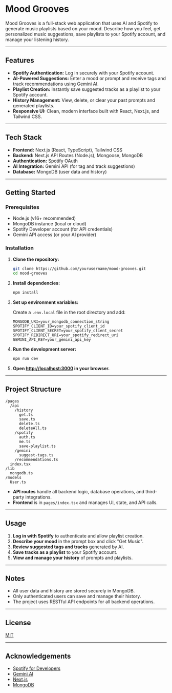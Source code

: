 # Mood Grooves

Mood Grooves is a full-stack web application that uses AI and Spotify to generate music playlists based on your mood. Describe how you feel, get personalized music suggestions, save playlists to your Spotify account, and manage your listening history.

---

## Features

- **Spotify Authentication:** Log in securely with your Spotify account.
- **AI-Powered Suggestions:** Enter a mood or prompt and receive tags and track recommendations using Gemini AI.
- **Playlist Creation:** Instantly save suggested tracks as a playlist to your Spotify account.
- **History Management:** View, delete, or clear your past prompts and generated playlists.
- **Responsive UI:** Clean, modern interface built with React, Next.js, and Tailwind CSS.

---

## Tech Stack

- **Frontend:** Next.js (React, TypeScript), Tailwind CSS
- **Backend:** Next.js API Routes (Node.js), Mongoose, MongoDB
- **Authentication:** Spotify OAuth
- **AI Integration:** Gemini API (for tag and track suggestions)
- **Database:** MongoDB (user data and history)

---

## Getting Started

### Prerequisites

- Node.js (v16+ recommended)
- MongoDB instance (local or cloud)
- Spotify Developer account (for API credentials)
- Gemini API access (or your AI provider)

### Installation

1. **Clone the repository:**
   ```bash
   git clone https://github.com/yourusername/mood-grooves.git
   cd mood-grooves
   ```

2. **Install dependencies:**
   ```bash
   npm install
   ```

3. **Set up environment variables:**

   Create a `.env.local` file in the root directory and add:

   ```
   MONGODB_URI=your_mongodb_connection_string
   SPOTIFY_CLIENT_ID=your_spotify_client_id
   SPOTIFY_CLIENT_SECRET=your_spotify_client_secret
   SPOTIFY_REDIRECT_URI=your_spotify_redirect_uri
   GEMINI_API_KEY=your_gemini_api_key
   ```

4. **Run the development server:**
   ```bash
   npm run dev
   ```

5. **Open [http://localhost:3000](http://localhost:3000) in your browser.**

---

## Project Structure

```
/pages
  /api
    /history
      get.ts
      save.ts
      delete.ts
      deleteAll.ts
    /spotify
      auth.ts
      me.ts
      save-playlist.ts
    /gemini
      suggest-tags.ts
    /recommendations.ts
  index.tsx
/lib
  mongodb.ts
/models
  User.ts
```

- **API routes** handle all backend logic, database operations, and third-party integrations.
- **Frontend** is in `pages/index.tsx` and manages UI, state, and API calls.

---

## Usage

1. **Log in with Spotify** to authenticate and allow playlist creation.
2. **Describe your mood** in the prompt box and click "Get Music".
3. **Review suggested tags and tracks** generated by AI.
4. **Save tracks as a playlist** to your Spotify account.
5. **View and manage your history** of prompts and playlists.

---

## Notes

- All user data and history are stored securely in MongoDB.
- Only authenticated users can save and manage their history.
- The project uses RESTful API endpoints for all backend operations.

---

## License

[MIT](LICENSE)

---

## Acknowledgements

- [Spotify for Developers](https://developer.spotify.com/)
- [Gemini AI](https://ai.google.dev/gemini)
- [Next.js](https://nextjs.org/)
- [MongoDB](https://www.mongodb.com/)
